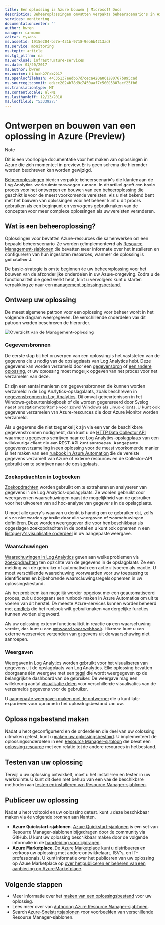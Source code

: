 ```yaml
---
title: Een oplossing in Azure bouwen | Microsoft Docs
description: Beheeroplossingen omvatten verpakte beheerscenario's in Azure die klanten aan de Log Analytics-werkruimte toevoegen kunnen.  In dit artikel vindt u informatie over hoe u oplossingen voor moet worden gebruikt in uw eigen omgeving kunt maken of beschikbaar wordt gesteld aan uw klanten.
services: monitoring
documentationcenter: ''
author: bwren
manager: carmonm
editor: tysonn
ms.assetid: 1915e204-ba7e-431b-9718-9eb6b4213ad8
ms.service: monitoring
ms.topic: article
ms.tgt_pltfrm: na
ms.workload: infrastructure-services
ms.date: 03/20/2017
ms.author: bwren
ms.custom: H1Hack27Feb2017
ms.openlocfilehash: 44335137eedb67d7ceca420a061880767b895cad
ms.sourcegitcommit: edacc2024b78d9c7450aaf7c50095807acf25fb6
ms.translationtype: MT
ms.contentlocale: nl-NL
ms.lasthandoff: 12/13/2018
ms.locfileid: "53339277"
---
```

# <a name="design-and-build-a-management-solution-in-azure-preview"></a>Ontwerpen en bouwen van een oplossing in Azure (Preview)
> [!NOTE]
> Dit is een voorlopige documentatie voor het maken van oplossingen in Azure die zich momenteel in preview. Er is geen schema die hieronder worden beschreven kan worden gewijzigd.

[Beheeroplossingen]( solutions.md) bieden verpakte beheerscenario's die klanten aan de Log Analytics-werkruimte toevoegen kunnen.  In dit artikel geeft een basic-proces voor het ontwerpen en bouwen van een beheeroplossing die geschikt is voor de meest voorkomende vereisten.  Als u niet bekend bent met het bouwen van oplossingen voor het beheer kunt u dit proces gebruiken als een beginpunt en vervolgens gebruikmaken van de concepten voor meer complexe oplossingen als uw vereisten veranderen.

## <a name="what-is-a-management-solution"></a>Wat is een beheeroplossing?

Oplossingen voor bevatten Azure-resources die samenwerken om een bepaald beheerscenario.  Ze worden geïmplementeerd als [Resource Management-sjablonen](../../azure-resource-manager/resource-manager-quickstart-create-templates-use-the-portal.md) die bevatten meer informatie over het installeren en configureren van hun ingesloten resources, wanneer de oplossing is geïnstalleerd.

De basic-strategie is om te beginnen de uw beheeroplossing voor het bouwen van de afzonderlijke onderdelen in uw Azure-omgeving.  Zodra u de functionaliteit die goed werkt hebt, klikt u vervolgens kunt u starten verpakking ze naar een [management oplossingsbestand]( solutions-solution-file.md). 


## <a name="design-your-solution"></a>Ontwerp uw oplossing
De meest algemene patroon voor een oplossing voor beheer wordt in het volgende diagram weergegeven.  De verschillende onderdelen van dit patroon worden beschreven de hieronder.

![Overzicht van de Management-oplossing](media/solutions-creating/solution-overview.png)


### <a name="data-sources"></a>Gegevensbronnen
De eerste stap bij het ontwerpen van een oplossing is het vaststellen van de gegevens die u nodig van de opslagplaats van Log Analytics hebt.  Deze gegevens kan worden verzameld door een [gegevensbron](../../azure-monitor/platform/agent-data-sources.md) of [een andere oplossing]( solutions.md), of uw oplossing moet mogelijk opgeven van het proces voor het verzamelen van deze.

Er zijn een aantal manieren om gegevensbronnen die kunnen worden verzameld in de Log Analytics-opslagplaats, zoals beschreven in [gegevensbronnen in Log Analytics](../../azure-monitor/platform/agent-data-sources.md).  Dit omvat gebeurtenissen in het Windows-gebeurtenislogboek of die worden gegenereerd door Syslog naast prestatiemeteritems voor zowel Windows als Linux-clients.  U kunt ook gegevens verzamelen van Azure-resources die door Azure Monitor worden verzameld.  

Als u gegevens die niet toegankelijk zijn via een van de beschikbare gegevensbronnen nodig hebt, dan kunt u de [HTTP Data Collector API](../../azure-monitor/platform/data-collector-api.md) waarmee u gegevens schrijven naar de Log Analytics-opslagplaats van een willekeurige client die een REST-API kunt aanroepen.  Aangepaste gegevensverzameling in een oplossing voor de meest voorkomende manier is het maken van een [runbook in Azure Automation](../../automation/automation-runbook-types.md) die de vereiste gegevens verzamelt van Azure of externe resources en de Collector-API gebruikt om te schrijven naar de opslagplaats.  

### <a name="log-searches"></a>Zoekopdrachten in Logboeken
[Zoekopdrachten](../../azure-monitor/log-query/log-query-overview.md) worden gebruikt om te extraheren en analyseren van gegevens in de Log Analytics-opslagplaats.  Ze worden gebruikt door weergaven en waarschuwingen naast de mogelijkheid van de gebruiker voor het uitvoeren van ad hoc-analyse van gegevens in de opslagplaats.  

U moet alle query's waarvan u denkt is handig om de gebruiker dat, zelfs als ze niet worden gebruikt door alle weergaven of waarschuwingen definiëren.  Deze worden weergegeven die voor hen beschikbaar als opgeslagen zoekopdrachten in de portal en u kunt ook opnemen in een [lijstquery's visualisatie onderdeel](../../azure-monitor/platform/view-designer-parts.md#list-of-queries-part) in uw aangepaste weergave.

### <a name="alerts"></a>Waarschuwingen
[Waarschuwingen in Log Analytics](../../azure-monitor/platform/alerts-overview.md) geven aan welke problemen via [zoekopdrachten](#log-searches) ten opzichte van de gegevens in de opslagplaats.  Ze een melding van de gebruiker of automatisch een actie uitvoeren als reactie. U moet verschillende waarschuwing voorwaarden voor uw toepassing te identificeren en bijbehorende waarschuwingsregels opnemen in uw oplossingsbestand.

Als het probleem kan mogelijk worden opgelost met een geautomatiseerd proces, zult u doorgaans een runbook maken in Azure Automation om uit te voeren van dit herstel.  De meeste Azure-services kunnen worden beheerd met [cmdlets](/powershell/azure/overview) die het runbook wilt gebruikmaken van dergelijke functies kunnen worden uitgevoerd.

Als uw oplossing externe functionaliteit in reactie op een waarschuwing vereist, dan kunt u een [antwoord voor webhook](../../azure-monitor/platform/alerts-metric.md).  Hiermee kunt u een externe webservice verzenden van gegevens uit de waarschuwing niet aanroepen.

### <a name="views"></a>Weergaven
Weergaven in Log Analytics worden gebruikt voor het visualiseren van gegevens uit de opslagplaats van Log Analytics.  Elke oplossing bevatten doorgaans één weergave met een [tegel](../../azure-monitor/platform/view-designer-tiles.md) die wordt weergegeven op de belangrijkste dashboard van de gebruiker.  De weergave mag een willekeurig aantal [visualisatie delen](../../azure-monitor/platform/view-designer-parts.md) voor verschillende visualisaties van de verzamelde gegevens voor de gebruiker.

U [aangepaste weergaven maken met de ontwerper](../../azure-monitor/platform/view-designer.md) die u kunt later exporteren voor opname in het oplossingsbestand van uw.  


## <a name="create-solution-file"></a>Oplossingsbestand maken
Nadat u hebt geconfigureerd en de onderdelen die deel van uw oplossing uitmaken getest, kunt u [maken uw oplossingsbestand]( solutions-solution-file.md).  U implementeert de oplossingsonderdelen in een [Resource Manager-sjabloon](../../azure-resource-manager/resource-group-authoring-templates.md) die bevat een [oplossing resource]( solutions-solution-file.md#solution-resource) met een relatie tot de andere resources in het bestand.  


## <a name="test-your-solution"></a>Testen van uw oplossing
Terwijl u uw oplossing ontwikkelt, moet u het installeren en testen in uw werkruimte.  U kunt dit doen met behulp van een van de beschikbare methoden aan [testen en installeren van Resource Manager-sjablonen](../../azure-resource-manager/resource-group-template-deploy.md).

## <a name="publish-your-solution"></a>Publiceer uw oplossing
Nadat u hebt voltooid en uw oplossing getest, kunt u deze beschikbaar maken via de volgende bronnen aan klanten.

- **Azure Quickstart-sjablonen**.  [Azure Quickstart-sjablonen](https://azure.microsoft.com/resources/templates/) is een set van Resource Manager-sjablonen bijgedragen door de community via GitHub.  U kunt uw oplossing beschikbaar maken door de volgende informatie in de [handleiding voor bijdragen](https://github.com/Azure/azure-quickstart-templates/tree/master/1-CONTRIBUTION-GUIDE).
- **Azure Marketplace**.  De [Azure Marketplace](https://azuremarketplace.microsoft.com/marketplace/) kunt u distribueren en verkoop uw oplossing met andere ontwikkelaars, ISV's, en IT-professionals.  U kunt informatie over het publiceren van uw oplossing op Azure Marketplace op [over het publiceren en beheren van een aanbieding op Azure Marketplace](../../marketplace/marketplace-publishers-guide.md).



## <a name="next-steps"></a>Volgende stappen
* Meer informatie over het [maken van een oplossingsbestand]( solutions-solution-file.md) voor uw oplossing.
* Lees meer over van [Authoring Azure Resource Manager-sjablonen](../../azure-resource-manager/resource-group-authoring-templates.md).
* Search [Azure-Snelstartsjablonen](https://azure.microsoft.com/documentation/templates) voor voorbeelden van verschillende Resource Manager-sjablonen.
